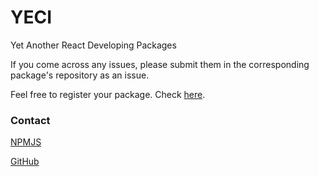 # YECI
Yet Another React Developing Packages

If you come across any issues, please submit them in the corresponding package's repository as an issue.

Feel free to register your package. Check [here](https://github.com/yeciorg/Registration).

### Contact

[NPMJS](https://npmjs.org/org/yeci)

[GitHub](https://github.com/yeciorg)
